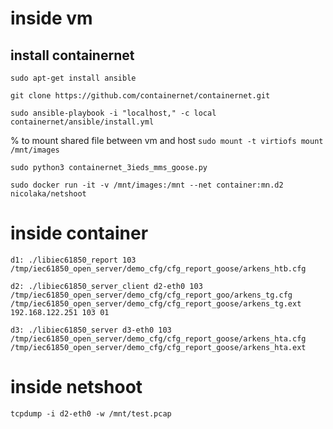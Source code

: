 
# inside vm
## install containernet

`sudo apt-get install ansible`

`git clone https://github.com/containernet/containernet.git`

`sudo ansible-playbook -i "localhost," -c local containernet/ansible/install.yml`

% to mount shared file between vm and host
`sudo mount -t virtiofs mount /mnt/images`

`sudo python3 containernet_3ieds_mms_goose.py`


`sudo docker run -it -v /mnt/images:/mnt --net container:mn.d2 nicolaka/netshoot`


# inside container
`d1: ./libiec61850_report 103 /tmp/iec61850_open_server/demo_cfg/cfg_report_goose/arkens_htb.cfg `


`d2: ./libiec61850_server_client d2-eth0 103 /tmp/iec61850_open_server/demo_cfg/cfg_report_goo/arkens_tg.cfg /tmp/iec61850_open_server/demo_cfg/cfg_report_goose/arkens_tg.ext 192.168.122.251 103 01`


`d3: ./libiec61850_server d3-eth0 103 /tmp/iec61850_open_server/demo_cfg/cfg_report_goose/arkens_hta.cfg /tmp/iec61850_open_server/demo_cfg/cfg_report_goose/arkens_hta.ext `


# inside netshoot
`tcpdump -i d2-eth0 -w /mnt/test.pcap`


